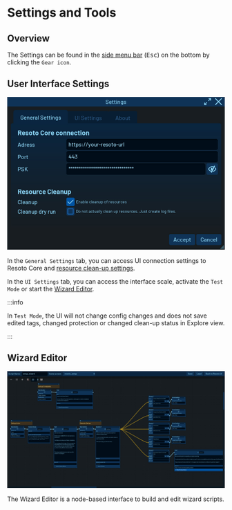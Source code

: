 # Settings and Tools

## Overview

The Settings can be found in the [side menu bar](./index.md#top-menu-bar) (<kbd>Esc</kbd>) on the bottom by clicking the `Gear icon`.

## User Interface Settings

![Resoto UI Settings](./img/resoto-ui-settings.jpg)

In the `General Settings` tab, you can access UI connection settings to Resoto Core and [resource clean-up settings](../../concepts/resource-management/cleanup.md#enabling-cleanup).

In the `UI Settings` tab, you can access the interface scale, activate the `Test Mode` or start the [Wizard Editor](#wizard-editor).

:::info

In `Test Mode`, the UI will not change config changes and does not save edited tags, changed protection or changed clean-up status in Explore view.

:::

## Wizard Editor

![Resoto UI Wizard Editor](./img/resoto-ui-wizard-editor.jpg)

The Wizard Editor is a node-based interface to build and edit wizard scripts.

